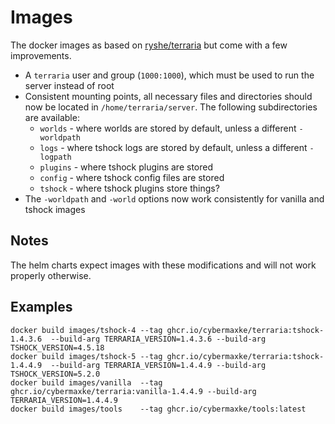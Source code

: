 # Images

The docker images as based on [ryshe/terraria](https://github.com/ryansheehan/terraria) but come 
with a few improvements.
- A `terraria` user and group (`1000:1000`), which must be used to run the server instead of root
- Consistent mounting points, all necessary files and directories should now be located in 
  `/home/terraria/server`. The following subdirectories are available:
  - `worlds` - where worlds are stored by default, unless a different `-worldpath`
  - `logs` - where tshock logs are stored by default, unless a different `-logpath`
  - `plugins` - where tshock plugins are stored
  - `config` - where tshock config files are stored
  - `tshock` - where tshock plugins store things?
- The `-worldpath` and `-world` options now work consistently for vanilla and tshock images

## Notes

The helm charts expect images with these modifications and will not work properly otherwise.

## Examples
```
docker build images/tshock-4 --tag ghcr.io/cybermaxke/terraria:tshock-1.4.3.6  --build-arg TERRARIA_VERSION=1.4.3.6 --build-arg TSHOCK_VERSION=4.5.18
docker build images/tshock-5 --tag ghcr.io/cybermaxke/terraria:tshock-1.4.4.9  --build-arg TERRARIA_VERSION=1.4.4.9 --build-arg TSHOCK_VERSION=5.2.0
docker build images/vanilla  --tag ghcr.io/cybermaxke/terraria:vanilla-1.4.4.9 --build-arg TERRARIA_VERSION=1.4.4.9
docker build images/tools    --tag ghcr.io/cybermaxke/tools:latest
```
